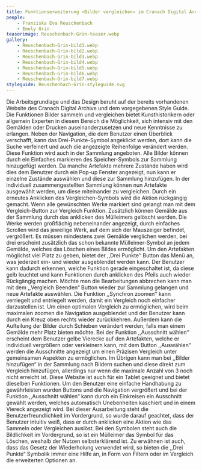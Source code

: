 ```yaml
---
title: Funktionserweiterung «Bilder vergleichen» im Cranach Digital Archive
people:
    - Franziska Eva Reuschenbach
    - Emely Grin
teaserimage: Reuschenbach-Grin-teaser.webp
gallery:
    - Reuschenbach-Grin-bild1.webp
    - Reuschenbach-Grin-bild2.webp
    - Reuschenbach-Grin-bild3.webp
    - Reuschenbach-Grin-bild4.webp
    - Reuschenbach-Grin-bild5.webp
    - Reuschenbach-Grin-bild6.webp
    - Reuschenbach-Grin-bild7.webp
styleguide: Reuschenbach-Grin-styleguide.svg
---
```


Die Arbeitsgrundlage und das Design beruht auf der bereits vorhandenen Website des Cranach Digital Archive und dem vorgegebenen Style Guide. Die Funktionen Bilder sammeln und vergleichen bietet Kunsthistorikern oder allgemein Experten in diesem Bereich die Möglichkeit, sich intensiv mit den Gemälden oder Drucken auseinanderzusetzen und neue Kenntnisse zu erlangen.
Neben der Navigation, die dem Benutzer einen Überblick verschafft, kann das Drei-Punkte-Symbol angeklickt werden, dort kann die Suche verfeinert und auch die angezeigte Reihenfolge verändert werden. Diese Funktion wird auch in der Sammlung angeboten.
Alle Bilder können durch ein Einfaches markieren des Speicher-Symbols zur Sammlung hinzugefügt werden. Da manche Artefakte mehrere Zustände haben wird dies dem Benutzer durch ein Pop-up Fenster angezeigt, nun kann er einzelne Zustände auswählen und diese zur Sammlung hinzufügen. In der individuell zusammengestellten Sammlung können nun Artefakte ausgewählt werden, um diese miteinander zu vergleichen. Durch ein erneutes Anklicken des Vergleichen-Symbols wird die Aktion rückgängig gemacht. Wenn alle gewünschten Werke markiert sind gelangt man mit dem Vergleich-Button zur Vergleich Funktion. Zusätzlich können Gemälde aus der Sammlung durch das anklicken des Mülleimers gelöscht werden.
Die Werke werden großflächig nebeneinander angezeigt, durch einfaches Scrollen wird das jeweilige Werk, auf dem sich der Mauszeiger befindet, vergrößert. Es müssen mindestens zwei Gemälde verglichen werden, bei drei erscheint zusätzlich das schon bekannte Mülleimer-Symbol an jedem Gemälde, welches das Löschen eines Bildes ermöglicht.
Um den Artefakten möglichst viel Platz zu geben, bietet der ,,Drei Punkte‘‘ Button das Menü an, was jederzeit ein- und wieder ausgeblendet werden kann. Der Benutzer kann dadurch erkennen, welche Funktion gerade eingeschaltet ist, da diese gelb leuchtet und kann Funktionen durch anklicken des Pfeils auch wieder Rückgängig machen. Möchte man die Bearbeitungen abbrechen kann man mit dem ,,Vergleich Beenden“ Button wieder zur Sammlung gelangen und neue Artefakte auswählen.
Die Funktion ,,Synchron zoomen‘‘ kann verriegelt und entriegelt werden, damit ein Vergleich noch einfacher darzustellen ist. Um einen optimalen Vergleich zu ermöglichen, wird beim maximalen zoomen die Navigation ausgeblendet und der Benutzer kann durch ein Kreuz oben rechts wieder zurückkehren.
Außerdem kann die Aufteilung der Bilder durch Schieben verändert werden, falls man einem Gemälde mehr Platz bieten möchte.
Bei der Funktion ,,Ausschnitt wählen‘‘ erscheint dem Benutzer gelbe Vierecke auf den Artefakten, welche er individuell vergrößern oder verkleinern kann, mit dem Button ,,Auswählen“ werden die Ausschnitte angezeigt um einen Präzisen Vergleich unter gemeinsamen Aspekten zu ermöglichen.
Im Übrigen kann man bei ,,Bilder hinzufügen“ in der Sammlung nach Bildern suchen und diese direkt zum Vergleich hinzufügen, allerdings nur wenn die maximale Anzahl von 3 noch nicht erreicht ist.
Diese Website ist auch für ein Tablet geeignet und bietet dieselben Funktionen. Um den Benutzer eine einfache Handhabung zu gewährleisten wurden Buttons und die Navigation vergrößert und bei der Funktion ,,Ausschnitt wählen“ kann durch ein Einkreisen ein Ausschnitt gewählt werden, welches automatisch Unebenheiten kaschiert und in einem Viereck angezeigt wird.
Bei dieser Ausarbeitung steht die Benutzerfreundlichkeit im Vordergrund, so wurde darauf geachtet, dass der Benutzer intuitiv weiß, dass er durch anklicken eine Aktion wie das Sammeln oder Vergleichen auslöst. Bei den Symbolen steht auch die Bildlichkeit im Vordergrund, so ist ein Mülleimer das Symbol für das Löschen, weshalb der Nutzen selbsterklärend ist.
Zu erwähnen ist auch, dass das Gesetz der Wiederholung verwendet wird, so bieten die ,,Drei Punkte“ Symbolik immer eine Hilfe an, in Form von Filtern oder im Vergleich die erweiterten Optionen an.

